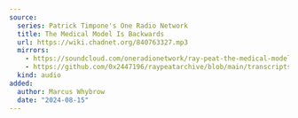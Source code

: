 ```yaml
---
source:
  series: Patrick Timpone's One Radio Network
  title: The Medical Model Is Backwards
  url: https://wiki.chadnet.org/840763327.mp3
  mirrors:
    - https://soundcloud.com/oneradionetwork/ray-peat-the-medical-model-is-backwards-june-15-2020
    - https://github.com/0x2447196/raypeatarchive/blob/main/transcripts/06.15.20%20Ray%20Peat%2C%20The%20Medical%20Model%20is%20Backwards%2C%20June%2015%2C%202020%20%5B840763327%5D.vtt
  kind: audio
added:
  author: Marcus Whybrow
  date: "2024-08-15"
---
```


